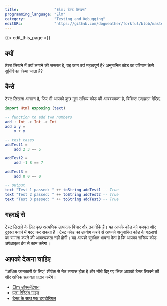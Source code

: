 ```yaml
---
title:                "Elm: टेस्ट लिखना"
programming_language: "Elm"
category:             "Testing and Debugging"
editURL:              "https://github.com/dogweather/forkful/blob/master/content/hi/elm/writing-tests.md"
---
```


{{< edit_this_page >}}

## क्यों

टेस्ट लिखने में क्यों लगाने की जरूरत है, यह काम क्यों महत्वपूर्ण है? अनुमानित कोड का परिणाम कैसे सुनिश्चित किया जाता है?

## कैसे

टेस्ट लिखना आसान है, फिर भी आपको कुछ मूल सक्रिय कोड की आवश्यकता है, विशिष्ट उदाहरण देखिए.

```Elm
import Html exposing (text)

-- function to add two numbers
add : Int -> Int -> Int
add x y =
    x + y

-- test cases 
addTest1 =
    add 2 3 == 5

addTest2 =
    add -1 8 == 7

addTest3 =
    add 0 0 == 0

-- output
text "Test 1 passed: " ++ toString addTest1 -- True
text "Test 2 passed: " ++ toString addTest2 -- True
text "Test 3 passed: " ++ toString addTest3 -- True
```

## गहराई से

टेस्ट लिखने के लिए कुछ अत्यधिक उत्पादक विचार और तकनीकें हैं। यह आपके कोड को मजबूत और दुरस्त बनाने में मदद कर सकता है। टेस्ट कोड का उपयोग करने से आपको अनुमानित कोड के बदलावों का सामना करने की आवश्यकता नहीं होगी। यह आपको सुरक्षित भावना देता है कि आपका सक्रिय कोड अपेक्षाकृत ढंग से काम करेगा।

## आपको देखना चाहिए

"अधिक जानकारी के लिए" शीर्षक से नेत्र समाप्त होता है और नीचे दिए गए लिंक आपको टेस्ट लिखने की और अधिक सहायता प्रदान करेंगे।

- [Elm डॉक्यूमेंटेशन](https://elm-lang.org/docs)
- [एल्म टेस्टिंग गाइड](https://package.elm-lang.org/packages/elm-explorations/test/latest/)
- [टेस्ट के साथ एक ट्यूटोरियल](https://www.elm-tutorial.org/en/02-elm-arch/04-testing.html)